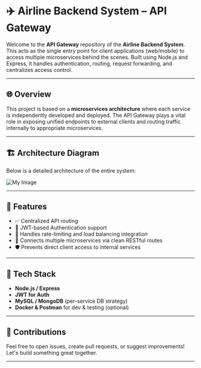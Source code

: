 # ✈️ Airline Backend System – API Gateway

Welcome to the **API Gateway** repository of the **Airline Backend System**. This acts as the single entry point for client applications (web/mobile) to access multiple microservices behind the scenes. Built using Node.js and Express, it handles authentication, routing, request forwarding, and centralizes access control.

---

## 🌐 Overview

This project is based on a **microservices architecture** where each service is independently developed and deployed. The API Gateway plays a vital role in exposing unified endpoints to external clients and routing traffic internally to appropriate microservices.

---

## 🏗️ Architecture Diagram

Below is a detailed architecture of the entire system:

![My Image](https://drive.google.com/uc?id=1yY4aO_ZgYiEmO7OYigrq0Taemaddvo0k)


---

## 🧠 Features

- ✅ Centralized API routing
- 🔐 JWT-based Authentication support
- 🚦 Handles rate-limiting and load balancing integration
- 🧭 Connects multiple microservices via clean RESTful routes
- 🛡️ Prevents direct client access to internal services

---

## 🚀 Tech Stack

- **Node.js / Express**
- **JWT for Auth**
- **MySQL / MongoDB** (per-service DB strategy)
- **Docker & Postman** for dev & testing (optional)

---

## 🙌 Contributions

Feel free to open issues, create pull requests, or suggest improvements! Let's build something great together.

---
